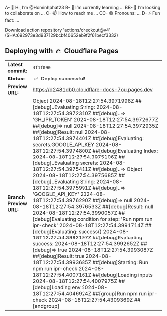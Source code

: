 A- 👋 Hi, I’m @Hominhphat23
B- 🌱 I’m currently learning ...
BB- 💞️ I’m looking to collaborate on ...
C- 📫 How to reach me ...
CC- 😄 Pronouns: ...
D- ⚡ Fun fact: ...

<!---
Hominhphat23/Hominhphat23 is a ✨ special ✨ repository because its `README.md` (this file) appears on your GitHub profile.
You can click the Preview link to take a look at your changes.
--->Download action repository 'actions/checkout@v4' (SHA:692973e3d937129bcbf40652eb9f2f61becf3332)
## Deploying with &nbsp;<a href="https://pages.dev"><img alt="Cloudflare Pages" src="https://user-images.githubusercontent.com/23264/106598434-9e719e00-654f-11eb-9e59-6167043cfa01.png" width="16"></a> &nbsp;Cloudflare Pages

<table><tr><td><strong>Latest commit:</strong> </td><td>
<code>4f1f090</code>
</td></tr>
<tr><td><strong>Status:</strong></td><td>&nbsp;✅&nbsp; Deploy successful!</td></tr>
<tr><td><strong>Preview URL:</strong></td><td>
<a href='https://d2481db0.cloudflare-docs-7ou.pages.dev'>https://d2481db0.cloudflare-docs-7ou.pages.dev</a>
</td></tr>
<tr><td><strong>Branch Preview URL:</strong></td><td
e132cd6715f14dd6cf13631c060b3eb0b8f800ca
cloudflare/cloudflare-docs] workers: fix typo (PR #16220)
2024-08-18T12:27:54.3970920Z ##[debug]Evaluating Index:
2024-08-18T12:27:54.3971244Z ##[debug]..Evaluating secrets:
2024-08-18T12:27:54.3971584Z ##[debug]..=> Object
2024-08-18T12:27:54.3971998Z ##[debug]..Evaluating String:
2024-08-18T12:27:54.3972310Z ##[debug]..=> 'GH_IPR_TOKEN'
2024-08-18T12:27:54.3972677Z ##[debug]=> null
2024-08-18T12:27:54.3972935Z ##[debug]Result: null
2024-08-18T12:27:54.3974401Z ##[debug]Evaluating: secrets.GOOGLE_API_KEY
2024-08-18T12:27:54.3974800Z ##[debug]Evaluating Index:
2024-08-18T12:27:54.3975106Z ##[debug]..Evaluating secrets:
2024-08-18T12:27:54.3975411Z ##[debug]..=> Object
2024-08-18T12:27:54.3975685Z ##[debug]..Evaluating String:
2024-08-18T12:27:54.3975991Z ##[debug]..=> 'GOOGLE_API_KEY'
2024-08-18T12:27:54.3976290Z ##[debug]=> null
2024-08-18T12:27:54.3976533Z ##[debug]Result: null
2024-08-18T12:27:54.3990057Z ##[debug]Evaluating condition for step: 'Run npm run ipr-check'
2024-08-18T12:27:54.3991714Z ##[debug]Evaluating: success()
2024-08-18T12:27:54.3992197Z ##[debug]Evaluating success:
2024-08-18T12:27:54.3992652Z ##[debug]=> true
2024-08-18T12:27:54.3993087Z ##[debug]Result: true
2024-08-18T12:27:54.3993685Z ##[debug]Starting: Run npm run ipr-check
2024-08-18T12:27:54.4007161Z ##[debug]Loading inputs
2024-08-18T12:27:54.4007975Z ##[debug]Loading env
2024-08-18T12:27:54.4046924Z ##[group]Run npm run ipr-check
2024-08-18T12:27:54.4309369Z ##[endgroup]
